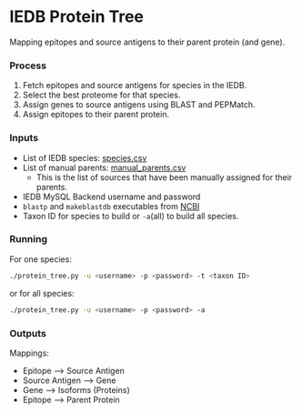 # IEDB Protein Tree 

Mapping epitopes and source antigens to their parent protein (and gene).

### Process
1. Fetch epitopes and source antigens for species in the IEDB.
2. Select the best proteome for that species.
3. Assign genes to source antigens using BLAST and PEPMatch.
4. Assign epitopes to their parent protein.

### Inputs
- List of IEDB species: [species.csv](species.csv)
- List of manual parents: [manual_parents.csv](manual_parents.csv)
    - This is the list of sources that have been manually assigned for their parents.
- IEDB MySQL Backend username and password
- `blastp` and `makeblastdb` executables from [NCBI](https://ftp.ncbi.nlm.nih.gov/blast/executables/blast+/LATEST/)
- Taxon ID for species to build or `-a`(all) to build all species.

### Running
For one species:
``` bash
./protein_tree.py -u <username> -p <password> -t <taxon ID>
```
or for all species:
``` bash
./protein_tree.py -u <username> -p <password> -a
```

### Outputs

Mappings:
- Epitope --> Source Antigen
- Source Antigen --> Gene
- Gene --> Isoforms (Proteins)
- Epitope --> Parent Protein